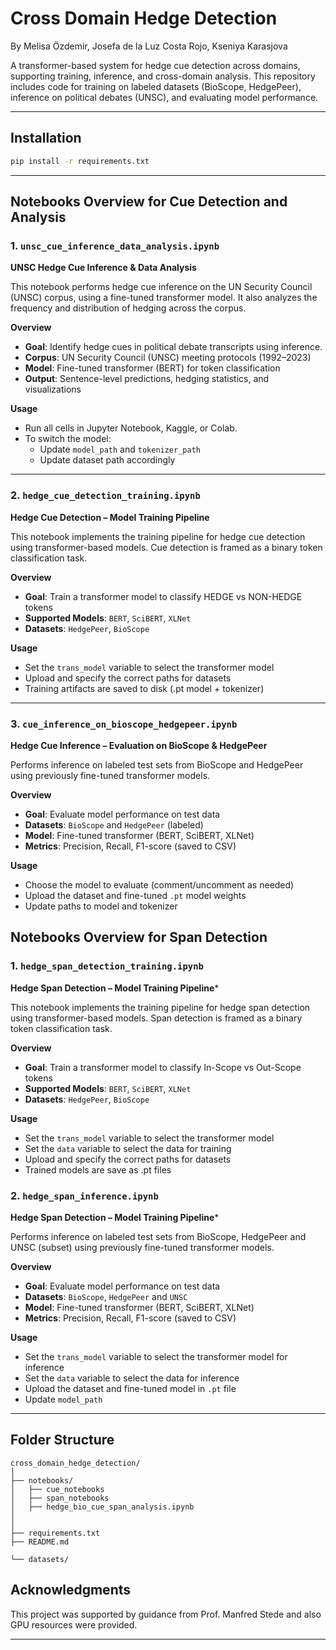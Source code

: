 # Cross Domain Hedge Detection

By Melisa Özdemir, Josefa de la Luz Costa Rojo, Kseniya Karasjova

A transformer-based system for hedge cue detection across domains, supporting training, inference, and cross-domain analysis. This repository includes code for training on labeled datasets (BioScope, HedgePeer), inference on political debates (UNSC), and evaluating model performance.

---

## Installation

```bash
pip install -r requirements.txt
```

---

## Notebooks Overview for Cue Detection and Analysis

### 1. `unsc_cue_inference_data_analysis.ipynb`
**UNSC Hedge Cue Inference & Data Analysis**

This notebook performs hedge cue inference on the UN Security Council (UNSC) corpus, using a fine-tuned transformer model. It also analyzes the frequency and distribution of hedging across the corpus.

**Overview**
- **Goal**: Identify hedge cues in political debate transcripts using inference.
- **Corpus**: UN Security Council (UNSC) meeting protocols (1992–2023)
- **Model**: Fine-tuned transformer (BERT) for token classification
- **Output**: Sentence-level predictions, hedging statistics, and visualizations

**Usage**
- Run all cells in Jupyter Notebook, Kaggle, or Colab.
- To switch the model:
  - Update `model_path` and `tokenizer_path`
  - Update dataset path accordingly

---

### 2. `hedge_cue_detection_training.ipynb`
**Hedge Cue Detection – Model Training Pipeline**

This notebook implements the training pipeline for hedge cue detection using transformer-based models. Cue detection is framed as a binary token classification task.

**Overview**
- **Goal**: Train a transformer model to classify HEDGE vs NON-HEDGE tokens
- **Supported Models**: `BERT`, `SciBERT`, `XLNet`  
- **Datasets**: `HedgePeer`, `BioScope`

**Usage**
- Set the `trans_model` variable to select the transformer model
- Upload and specify the correct paths for datasets
- Training artifacts are saved to disk (.pt model + tokenizer)

---

### 3. `cue_inference_on_bioscope_hedgepeer.ipynb`
**Hedge Cue Inference – Evaluation on BioScope & HedgePeer**

Performs inference on labeled test sets from BioScope and HedgePeer using previously fine-tuned transformer models.

**Overview**
- **Goal**: Evaluate model performance on test data
- **Datasets**: `BioScope` and `HedgePeer` (labeled)
- **Model**: Fine-tuned transformer (BERT, SciBERT, XLNet)
- **Metrics**: Precision, Recall, F1-score (saved to CSV)

**Usage**
- Choose the model to evaluate (comment/uncomment as needed)
- Upload the dataset and fine-tuned `.pt` model weights
- Update paths to model and tokenizer


## Notebooks Overview for Span Detection 

### 1. `hedge_span_detection_training.ipynb`
**Hedge Span Detection – Model Training Pipeline***

This notebook implements the training pipeline for hedge span detection using transformer-based models. Span detection is framed as a binary token classification task.

**Overview**
- **Goal**: Train a transformer model to classify In-Scope vs Out-Scope tokens
- **Supported Models**: `BERT`, `SciBERT`, `XLNet`  
- **Datasets**: `HedgePeer`, `BioScope`

**Usage**
- Set the `trans_model` variable to select the transformer model
- Set the `data` variable to select the data for training
- Upload and specify the correct paths for datasets
- Trained models are save as .pt files

### 2. `hedge_span_inference.ipynb`
**Hedge Span Detection – Model Training Pipeline***

Performs inference on labeled test sets from BioScope, HedgePeer and UNSC (subset) using previously fine-tuned transformer models.

**Overview**
- **Goal**: Evaluate model performance on test data
- **Datasets**: `BioScope`, `HedgePeer` and `UNSC` 
- **Model**: Fine-tuned transformer (BERT, SciBERT, XLNet)
- **Metrics**: Precision, Recall, F1-score (saved to CSV)

**Usage**
- Set the `trans_model` variable to select the transformer model for inference
- Set the `data` variable to select the data for inference
- Upload the dataset and fine-tuned model in `.pt` file
- Update `model_path` 

---

## Folder Structure 

```
cross_domain_hedge_detection/
│
├── notebooks/
│   ├── cue_notebooks
│   ├── span_notebooks
│   ├── hedge_bio_cue_span_analysis.ipynb
│   
│
├── requirements.txt
├── README.md

└── datasets/   
```


## Acknowledgments

This project was supported by guidance from Prof. Manfred Stede and also GPU resources were provided.

---
